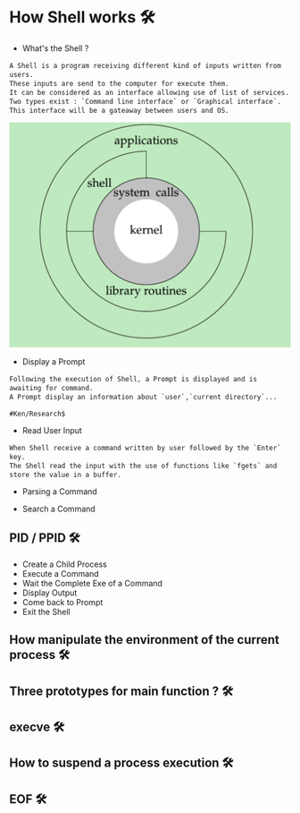 # How Shell works :hammer_and_wrench:

* What's the Shell ?

```
A Shell is a program receiving different kind of inputs written from users.
These inputs are send to the computer for execute them.
It can be considered as an interface allowing use of list of services.
Two types exist : `Command line interface` or `Graphical interface`.
This interface will be a gateaway between users and OS.
```
![Scheme](https://github.com/PhantomWatchdog/holbertonschool-simple_shell/blob/main/Schema_Shell.png)

* Display a Prompt

```
Following the execution of Shell, a Prompt is displayed and is awaiting for command.
A Prompt display an information about `user`,`current directory`...
```

```
#Ken/Research$
```

* Read User Input

```
When Shell receive a command written by user followed by the `Enter` key.
The Shell read the input with the use of functions like `fgets` and store the value in a buffer.
```

* Parsing a Command

* Search a Command
 
## PID / PPID :hammer_and_wrench:
* Create a Child Process
* Execute a Command
* Wait the Complete Exe of a Command
* Display Output
* Come back to Prompt
* Exit the Shell

## How manipulate the environment of the current process :hammer_and_wrench:

## Three prototypes for main function ? :hammer_and_wrench:

## execve :hammer_and_wrench:

## How to suspend a process execution :hammer_and_wrench:

## EOF :hammer_and_wrench:

